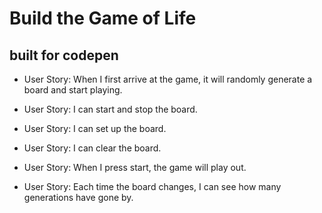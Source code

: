 Build the Game of Life
==========================
built for codepen
------------------

* User Story: When I first arrive at the game, it will randomly generate a board and start playing.

* User Story: I can start and stop the board.

* User Story: I can set up the board.

* User Story: I can clear the board.

* User Story: When I press start, the game will play out.

* User Story: Each time the board changes, I can see how many generations have gone by.
